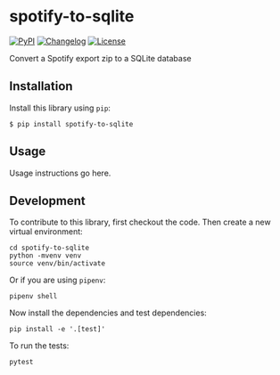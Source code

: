 # spotify-to-sqlite

[![PyPI](https://img.shields.io/pypi/v/spotify-to-sqlite.svg)](https://pypi.org/project/spotify-to-sqlite/)
[![Changelog](https://img.shields.io/github/v/release/chekos/spotify-to-sqlite?include_prereleases&label=changelog)](https://github.com/chekos/spotify-to-sqlite/releases)
[![License](https://img.shields.io/badge/license-Apache%202.0-blue.svg)](https://github.com/chekos/spotify-to-sqlite/blob/main/LICENSE)

Convert a Spotify export zip to a SQLite database

## Installation

Install this library using `pip`:

    $ pip install spotify-to-sqlite

## Usage

Usage instructions go here.

## Development

To contribute to this library, first checkout the code. Then create a new virtual environment:

    cd spotify-to-sqlite
    python -mvenv venv
    source venv/bin/activate

Or if you are using `pipenv`:

    pipenv shell

Now install the dependencies and test dependencies:

    pip install -e '.[test]'

To run the tests:

    pytest
